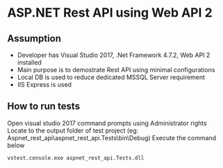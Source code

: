 # ASP.NET Rest API using Web API 2

## Assumption
- Developer has Visual Studio 2017, .Net Framework 4.7.2, Web API 2 installed 
- Main purpose is to demostrate Rest API using minimal configurations
- Local DB is used to reduce dedicated MSSQL Server requirement 
- IIS Express is used


## How to run tests

Open visual studio 2017 command prompts using Administrator rights
Locate to the output folder of test project (eg: Aspnet_rest_api\aspnet_rest_api.Tests\bin\Debug)
Execute the command below
``` console
vstest.console.exe aspnet_rest_api.Tests.dll
```